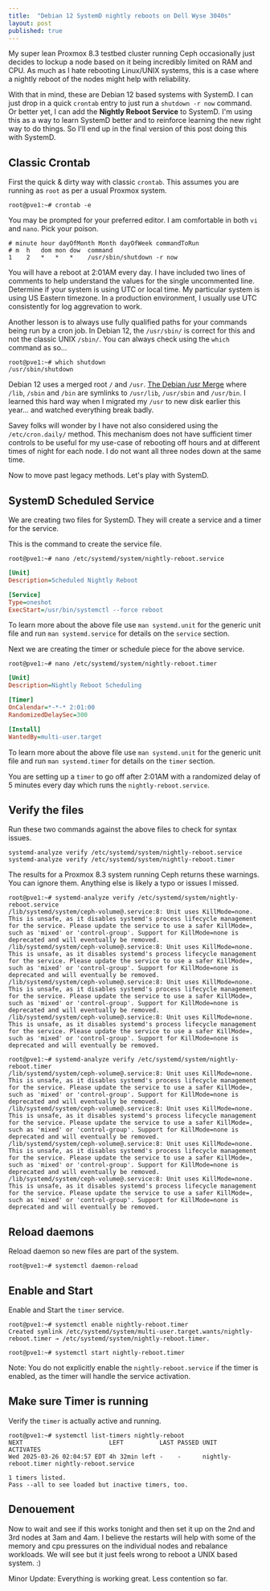 ```yaml
---
title:  "Debian 12 SystemD nightly reboots on Dell Wyse 3040s"
layout: post
published: true
---
```


My super lean Proxmox 8.3 testbed cluster running Ceph occasionally just decides to lockup a node based on it being incredibly limited on RAM and CPU. As much as I hate rebooting Linux/UNIX systems, this is a case where a nightly reboot of the nodes might help with reliability.

<!-- excerpt-end -->

With that in mind, these are Debian 12 based systems with SystemD. I can just drop in a quick `crontab` entry to just run a `shutdown -r now` command. Or better yet, I can add the **Nightly Reboot Service** to SystemD. I'm using this as a way to learn SystemD better and to reinforce learning the new right way to do things. So I'll end up in the final version of this post doing this with SystemD.

## Classic Crontab

First the quick & dirty way with classic `crontab`. This assumes you are running as `root` as per a usual Proxmox system.

```shell
root@pve1:~# crontab -e
```

You may be prompted for your preferred editor. I am comfortable in both `vi` and `nano`. Pick your poison.

```crontab
# minute hour dayOfMonth Month dayOfWeek commandToRun
# m  h   dom mon dow  command
1    2   *   *   *    /usr/sbin/shutdown -r now
```

You will have a reboot at 2:01AM every day. I have included two lines of comments to help understand the values for the single uncommented line. Determine if your system is using UTC or local time. My particular system is using US Eastern timezone. In a production environment, I usually use UTC consistently for log aggrevation to work.

Another lesson is to always use fully qualified paths for your commands being run by a cron job. In Debian 12, the `/usr/sbin/` is correct for this and not the classic UNIX `/sbin/`. You can always check using the `which` command as so...

```shell
root@pve1:~# which shutdown
/usr/sbin/shutdown
```

Debian 12 uses a merged root `/` and `/usr`. [The Debian /usr Merge](https://wiki.debian.org/UsrMerge) where `/lib`, `/sbin` and `/bin` are symlinks to `/usr/lib`, `/usr/sbin` and `/usr/bin`. I learned this hard way when I migrated my `/usr` to new disk earlier this year... and watched everything break badly.

Savey folks will wonder by I have not also considered using the `/etc/cron.daily/` method. This mechanism does not have sufficient timer controls to be useful for my use-case of rebooting off hours and at different times of night for each node. I do not want all three nodes down at the same time.

Now to move past legacy methods. Let's play with SystemD.

## SystemD Scheduled Service

We are creating two files for SystemD. They will create a service and a timer for the service.

This is the command to create the service file.

```shell
root@pve1:~# nano /etc/systemd/system/nightly-reboot.service
```

```ini
[Unit]
Description=Scheduled Nightly Reboot

[Service]
Type=oneshot
ExecStart=/usr/bin/systemctl --force reboot
```

To learn more about the above file use `man systemd.unit` for the generic unit file and run `man systemd.service` for details on the `service` section.

Next we are creating the timer or schedule piece for the above service.

```shell
root@pve1:~# nano /etc/systemd/system/nightly-reboot.timer
```

```ini
[Unit]
Description=Nightly Reboot Scheduling

[Timer]
OnCalendar=*-*-* 2:01:00
RandomizedDelaySec=300

[Install]
WantedBy=multi-user.target
```

To learn more about the above file use `man systemd.unit` for the generic unit file and run `man systemd.timer` for details on the `timer` section.

You are setting up a `timer` to go off after 2:01AM with a randomized delay of 5 minutes every day which runs the `nightly-reboot.service`.

## Verify the files

Run these two commands against the above files to check for syntax issues.

```shell
systemd-analyze verify /etc/systemd/system/nightly-reboot.service
systemd-analyze verify /etc/systemd/system/nightly-reboot.timer
```

The results for a Proxmox 8.3 system running Ceph returns these warnings. You can ignore them. Anything else is likely a typo or issues I missed.

```shell
root@pve1:~# systemd-analyze verify /etc/systemd/system/nightly-reboot.service 
/lib/systemd/system/ceph-volume@.service:8: Unit uses KillMode=none. This is unsafe, as it disables systemd's process lifecycle management for the service. Please update the service to use a safer KillMode=, such as 'mixed' or 'control-group'. Support for KillMode=none is deprecated and will eventually be removed.
/lib/systemd/system/ceph-volume@.service:8: Unit uses KillMode=none. This is unsafe, as it disables systemd's process lifecycle management for the service. Please update the service to use a safer KillMode=, such as 'mixed' or 'control-group'. Support for KillMode=none is deprecated and will eventually be removed.
/lib/systemd/system/ceph-volume@.service:8: Unit uses KillMode=none. This is unsafe, as it disables systemd's process lifecycle management for the service. Please update the service to use a safer KillMode=, such as 'mixed' or 'control-group'. Support for KillMode=none is deprecated and will eventually be removed.
/lib/systemd/system/ceph-volume@.service:8: Unit uses KillMode=none. This is unsafe, as it disables systemd's process lifecycle management for the service. Please update the service to use a safer KillMode=, such as 'mixed' or 'control-group'. Support for KillMode=none is deprecated and will eventually be removed.
```

```shell
root@pve1:~# systemd-analyze verify /etc/systemd/system/nightly-reboot.timer 
/lib/systemd/system/ceph-volume@.service:8: Unit uses KillMode=none. This is unsafe, as it disables systemd's process lifecycle management for the service. Please update the service to use a safer KillMode=, such as 'mixed' or 'control-group'. Support for KillMode=none is deprecated and will eventually be removed.
/lib/systemd/system/ceph-volume@.service:8: Unit uses KillMode=none. This is unsafe, as it disables systemd's process lifecycle management for the service. Please update the service to use a safer KillMode=, such as 'mixed' or 'control-group'. Support for KillMode=none is deprecated and will eventually be removed.
/lib/systemd/system/ceph-volume@.service:8: Unit uses KillMode=none. This is unsafe, as it disables systemd's process lifecycle management for the service. Please update the service to use a safer KillMode=, such as 'mixed' or 'control-group'. Support for KillMode=none is deprecated and will eventually be removed.
/lib/systemd/system/ceph-volume@.service:8: Unit uses KillMode=none. This is unsafe, as it disables systemd's process lifecycle management for the service. Please update the service to use a safer KillMode=, such as 'mixed' or 'control-group'. Support for KillMode=none is deprecated and will eventually be removed.
```

## Reload daemons

Reload daemon so new files are part of the system.

```shell
root@pve1:~# systemctl daemon-reload
```

## Enable and Start

Enable and Start the `timer` service.

```shell
root@pve1:~# systemctl enable nightly-reboot.timer
Created symlink /etc/systemd/system/multi-user.target.wants/nightly-reboot.timer → /etc/systemd/system/nightly-reboot.timer.
```

```shell
root@pve1:~# systemctl start nightly-reboot.timer
```

Note: You do not explicitly enable the `nightly-reboot.service` if the timer is enabled, as the timer will handle the service activation.

## Make sure Timer is running

Verify the `timer` is actually active and running.

```shell
root@pve1:~# systemctl list-timers nightly-reboot
NEXT                        LEFT          LAST PASSED UNIT                 ACTIVATES             
Wed 2025-03-26 02:04:57 EDT 4h 32min left -    -      nightly-reboot.timer nightly-reboot.service

1 timers listed.
Pass --all to see loaded but inactive timers, too.
```

## Denouement

Now to wait and see if this works tonight and then set it up on the 2nd and 3rd nodes at 3am and 4am. I believe the restarts will help with some of the memory and cpu pressures on the individual nodes and rebalance workloads. We will see but it just feels wrong to reboot a UNIX based system. :)

Minor Update: Everything is working great. Less contention so far.

